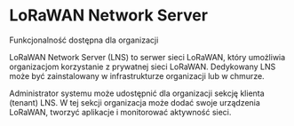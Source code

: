 # LoRaWAN Network Server

<span class="badge bg-primary">Funkcjonalność dostępna dla organizacji</span>

LoRaWAN Network Server (LNS) to serwer sieci LoRaWAN, który umożliwia organizacjom korzystanie z prywatnej sieci LoRaWAN. Dedykowany LNS może być zainstalowany w infrastrukturze organizacji lub w chmurze.

Administrator systemu może udostępnić dla organizacji sekcję klienta (tenant) LNS.
W tej sekcji organizacja może dodać swoje urządzenia LoRaWAN, tworzyć aplikacje i monitorować aktywność sieci.